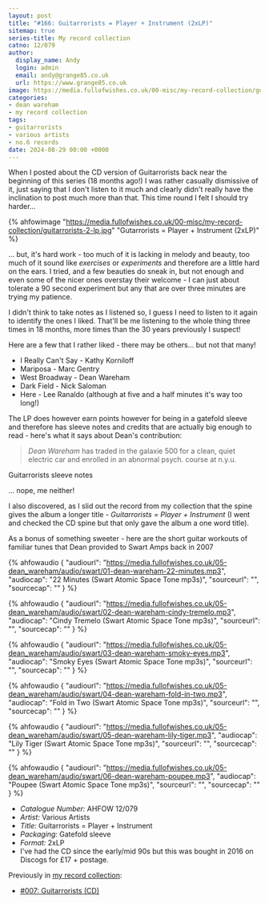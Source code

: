 ```yaml
---
layout: post
title: "#166: Guitarrorists = Player + Instrument (2xLP)"
sitemap: true
series-title: My record collection
catno: 12/079
author:
  display_name: Andy
  login: admin
  email: andy@grange85.co.uk
  url: https://www.grange85.co.uk
image: https://media.fullofwishes.co.uk/00-misc/my-record-collection/guitarrorists-2-lp.jpg
categories:
- dean wareham
- my record collection
tags:
- guitarrorists
- various artists
- no.6 records
date: 2024-08-29 00:00 +0000
---
```

When I posted about the CD version of Guitarrorists back near the beginning of this series (18 months ago!) I was rather casually dismissive of it, just saying that I don't listen to it much and clearly didn't really have the inclination to post much more than that. This time round I felt I should try harder...

{% ahfowimage "https://media.fullofwishes.co.uk/00-misc/my-record-collection/guitarrorists-2-lp.jpg" "Gutarrorists = Player + Instrument (2xLP)" %}

... but, it's hard work - too much of it is lacking in melody and beauty, too much of it sound like _exercises_ or _experiments_ and therefore are a little hard on the ears. I tried, and a few beauties do sneak in, but not enough and even some of the nicer ones overstay their welcome - I can just about tolerate a 90 second experiment but any that are over three minutes are trying my patience.

I didn't think to take notes as I listened so, I guess I need to listen to it again to identify the ones I liked. That'll be me listening to the whole thing three times in 18 months, more times than the 30 years previously I suspect!

Here are a few that I rather liked - there may be others... but not that many!

 - I Really Can't Say - Kathy Korniloff
 - Mariposa - Marc Gentry
 - West Broadway - Dean Wareham
 - Dark Field - Nick Saloman
 - Here - Lee Ranaldo (although at five and a half minutes it's way too long!)

The LP does however earn points however for being in a gatefold sleeve and therefore has sleeve notes and credits that are actually big enough to read - here's what it says about Dean's contribution:

<blockquote>
<em>Dean Wareham</em> has traded in the galaxie 500 for a clean, quiet electric car and enrolled in an abnormal psych. course at n.y.u.
</blockquote>
<p class="caption">Guitarrorists sleeve notes</p>

... nope, me neither!

I also discovered, as I slid out the record from my collection that the spine gives the album a longer title - _Guitarrorists = Player + Instrument_ (I went and checked the CD spine but that only gave the album a one word title).

As a bonus of something sweeter - here are the short guitar workouts of familiar tunes that Dean provided to Swart Amps back in 2007

{% ahfowaudio {
"audiourl": "https://media.fullofwishes.co.uk/05-dean_wareham/audio/swart/01-dean-wareham-22-minutes.mp3",
"audiocap": "22 Minutes (Swart Atomic Space Tone mp3s)",
"sourceurl": "",
"sourcecap": ""
} %}

{% ahfowaudio {
"audiourl": "https://media.fullofwishes.co.uk/05-dean_wareham/audio/swart/02-dean-wareham-cindy-tremelo.mp3",
"audiocap": "Cindy Tremelo (Swart Atomic Space Tone mp3s)",
"sourceurl": "",
"sourcecap": ""
} %}

{% ahfowaudio {
"audiourl": "https://media.fullofwishes.co.uk/05-dean_wareham/audio/swart/03-dean-wareham-smoky-eyes.mp3",
"audiocap": "Smoky Eyes (Swart Atomic Space Tone mp3s)",
"sourceurl": "",
"sourcecap": ""
} %}

{% ahfowaudio {
"audiourl": "https://media.fullofwishes.co.uk/05-dean_wareham/audio/swart/04-dean-wareham-fold-in-two.mp3",
"audiocap": "Fold in Two (Swart Atomic Space Tone mp3s)",
"sourceurl": "",
"sourcecap": ""
} %}

{% ahfowaudio {
"audiourl": "https://media.fullofwishes.co.uk/05-dean_wareham/audio/swart/05-dean-wareham-lily-tiger.mp3",
"audiocap": "Lily Tiger (Swart Atomic Space Tone mp3s)",
"sourceurl": "",
"sourcecap": ""
} %}

{% ahfowaudio {
"audiourl": "https://media.fullofwishes.co.uk/05-dean_wareham/audio/swart/06-dean-wareham-poupee.mp3",
"audiocap": "Poupee (Swart Atomic Space Tone mp3s)",
"sourceurl": "",
"sourcecap": ""
} %}

 - *Catalogue Number:* AHFOW 12/079
 - *Artist:* Various Artists
 - *Title:* Guitarrorists = Player + Instrument
 - *Packaging:* Gatefold sleeve
 - *Format:* 2xLP
 - I've had the CD since the early/mid 90s but this was bought in 2016 on Discogs for £17 + postage.

Previously in [my record collection](/category/my-record-collection):
 - [#007: Guitarrorists (CD)](/2023/02/09/my-record-collection-007-guitarrorists-cd/)
